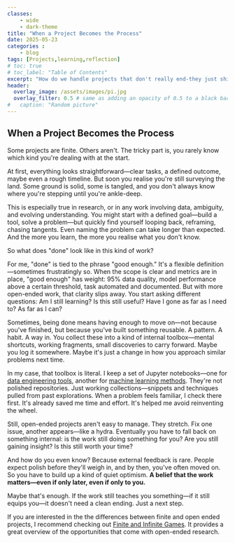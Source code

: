```yaml
---
classes: 
    - wide
    - dark-theme
title: "When a Project Becomes the Process"
date: 2025-05-23
categories :
    - blog
tags: [Projects,learning,reflection]
# toc: true
# toc_label: "Table of Contents"
excerpt: "How do we handle projects that don't really end-they just shift shape?"
header:
  overlay_image: /assets/images/pi.jpg
  overlay_filter: 0.5 # same as adding an opacity of 0.5 to a black background
#   caption: "Random picture"
---
```


## When a Project Becomes the Process

Some projects are finite. Others aren't. The tricky part is, you rarely know which kind you're dealing with at the start.

At first, everything looks straightforward—clear tasks, a defined outcome, maybe even a rough timeline. But soon you realise you're still surveying the land. Some ground is solid, some is tangled, and you don't always know where you're stepping until you're ankle-deep.

This is especially true in research, or in any work involving data, ambiguity, and evolving understanding. You might start with a defined goal—build a tool, solve a problem—but quickly find yourself looping back, reframing, chasing tangents. Even naming the problem can take longer than expected. And the more you learn, the more you realise what you don't know.

So what does "done" look like in this kind of work?

For me, "done" is tied to the phrase "good enough." It's a flexible definition—sometimes frustratingly so. When the scope is clear and metrics are in place, "good enough" has weight: 95% data quality, model performance above a certain threshold, task automated and documented. But with more open-ended work, that clarity slips away. You start asking different questions: Am I still learning? Is this still useful? Have I gone as far as I need to? As far as I can?

Sometimes, being done means having enough to move on—not because you've finished, but because you've built something reusable. A pattern. A habit. A way in. You collect these into a kind of internal toolbox—mental shortcuts, working fragments, small discoveries to carry forward. Maybe you log it somewhere. Maybe it's just a change in how you approach similar problems next time.

In my case, that toolbox is literal. I keep a set of Jupyter notebooks—one for [data engineering tools](https://github.com/rhyslwells/DE_Tools), another for [machine learning methods](https://github.com/rhyslwells/ML_Tools). They're not polished repositories. Just working collections—snippets and techniques pulled from past explorations. When a problem feels familiar, I check there first. It's already saved me time and effort. It's helped me avoid reinventing the wheel.

Still, open-ended projects aren't easy to manage. They stretch. Fix one issue, another appears—like a hydra. Eventually you have to fall back on something internal: is the work still doing something for you? Are you still gaining insight? Is this still worth your time?

And how do you even know? Because external feedback is rare. People expect polish before they'll weigh in, and by then, you've often moved on. So you have to build up a kind of quiet optimism. **A belief that the work matters—even if only later, even if only to you.**

Maybe that's enough. If the work still teaches you something—if it still equips you—it doesn't need a clean ending. Just a next step.

If you are interested in the the differences between finite and open ended projects, I recommend checking out [Finite and Infinite Games](https://en.wikipedia.org/wiki/Finite_and_Infinite_Games). It provides a great overview of the opportunities that come with open-ended research.